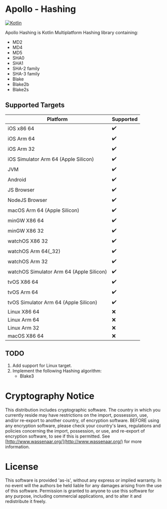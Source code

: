 # Apollo - Hashing
[![Kotlin](https://img.shields.io/badge/kotlin-1.6.21-blue.svg?logo=kotlin)](http://kotlinlang.org)

Apollo Hashing is Kotlin Multiplatform Hashing library containing:
- MD2
- MD4
- MD5
- SHA0
- SHA1
- SHA-2 family
- SHA-3 family
- Blake
- Blake2b
- Blake2s

## Supported Targets
|Platform| Supported |
|--------|------------------|
|iOS x86 64 | :heavy_check_mark:|
|iOS Arm 64 | :heavy_check_mark:|
|iOS Arm 32 | :heavy_check_mark:|
|iOS Simulator Arm 64 (Apple Silicon)| :heavy_check_mark:|
|JVM| :heavy_check_mark:| 
|Android| :heavy_check_mark:|
|JS Browser| :heavy_check_mark:|
|NodeJS Browser| :heavy_check_mark:|
|macOS Arm 64 (Apple Silicon)| :heavy_check_mark:|
|minGW X86 64| :heavy_check_mark:|
|minGW X86 32| :heavy_check_mark:| 
|watchOS X86 32 | :heavy_check_mark:|
|watchOS Arm 64(_32) | :heavy_check_mark:|
|watchOS Arm 32 | :heavy_check_mark:|
|watchOS Simulator Arm 64 (Apple Silicon)| :heavy_check_mark:|
|tvOS X86 64 | :heavy_check_mark:|
|tvOS Arm 64 | :heavy_check_mark:|
|tvOS Simulator Arm 64 (Apple Silicon)| :heavy_check_mark:|
|Linux X86 64| :x:|
|Linux Arm 64| :x:|
|Linux Arm 32| :x:|
|macOS X86 64| :x:|

## TODO
1. Add support for Linux target.
2. Implement the following Hashing algorithm:
   - Blake3

# Cryptography Notice
This distribution includes cryptographic software. The country in which you currently reside may
have restrictions on the import, possession, use, and/or re-export to another country, of encryption
software. BEFORE using any encryption software, please check your country's laws, regulations and policies
concerning the import, possession, or use, and re-export of encryption software, to see if this is permitted.
See [http://www.wassenaar.org/](http://www.wassenaar.org/) for more information.

# License
This software is provided 'as-is', without any express or implied warranty. In no event will the 
authors be held liable for any damages arising from the use of this software. Permission is granted 
to anyone to use this software for any purpose, including commercial applications, and to alter it 
and redistribute it freely.
